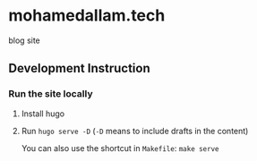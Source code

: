 # mohamedallam.tech

blog site

## Development Instruction

### Run the site locally

1. Install hugo
2. Run `hugo serve -D` (`-D` means to include drafts in the content)

    You can also use the shortcut in `Makefile`: `make serve`
